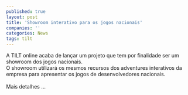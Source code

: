 ```yaml
---
published: true
layout: post
title: 'Showroom interativo para os jogos nacionais'
companies: ''
categories: News
tags: tilt
---
```

A TILT online
 acaba de lan&ccedil;ar um projeto que tem por finalidade ser um showroom dos jogos nacionais. <br />O showroom utilizar&aacute; os mesmos recursos dos adventures
 interativos da empresa para apresentar os jogos de desenvolvedores nacionais.<br /><br />Mais detalhes ... 

